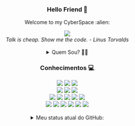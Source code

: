<div align="center">
  <h3> Hello Friend 👋 </h3>
  <p> Welcome to my CyberSpace :alien:</p>
  <img src="https://i.pinimg.com/originals/a2/b4/ae/a2b4ae4ebabcd10ff10a1581366f6df2.gif"/>
  <br>
  <i> Talk is cheap. Show me the code. - Linus Torvalds </i>
</div>  

<br>

<div align="center">
 <details >
  <summary>Quem Sou? 👨‍💻 </summary>
   <br>
   <p> 
     Olá muito prazer! Me chamo João Paulo, sou um aluno do curso de Análise e
     Desenvolvimento de Sistemas da UTFPR <br>  que amo animes, computadores, jogos e programação.  
     Sou um desenvolvedor Full-Stack com conhecimentos adquiridos através da 
     Universidade e pela internet por curiosidade de saber como determinadas técnologias funcionam. 
   </p> 
  </details>
</div>  

<div align="center">  
  <h3> Conhecimentos 💻 </h3>  
      <img src="https://img.shields.io/badge/Android-3DDC84?style=for-the-badge&logo=android&logoColor=white"/>
      <img src="https://img.shields.io/badge/Linux-FCC624?style=for-the-badge&logo=linux&logoColor=black"/>
      <img src="https://img.shields.io/badge/Windows-0078D6?style=for-the-badge&logo=windows&logoColor=white"/>
      <br>
      <img src="https://img.shields.io/badge/MariaDB-01529E?style=for-the-badge&logo=mariadb&logoColor=white"/> 
      <img src="https://img.shields.io/badge/MySQL-00000F?style=for-the-badge&logo=mysql&logoColor=white"/>
      <img src="https://img.shields.io/badge/postgresql-%231572B6.svg?style=for-the-badge&logo=postgresql&logoColor=white"/>
      <br>   
      <img src="https://img.shields.io/badge/C-00599C?style=for-the-badge&logo=c&logoColor=white"/> 
      <img src="https://img.shields.io/badge/Flutter-02569B?style=for-the-badge&logo=flutter&logoColor=white"/> 
      <img src="https://img.shields.io/badge/Java-ED8B00?style=for-the-badge&logo=openjdk&logoColor=white"/> 
      <img src="https://img.shields.io/badge/Python-3776AB?style=for-the-badge&logo=python&logoColor=white"/> 
      <img src="https://img.shields.io/badge/Shell_Script-121011?style=for-the-badge&logo=gnu-bash&logoColor=white"/> 
      <br>
      <img src="https://img.shields.io/badge/PHP-777BB4?style=for-the-badge&logo=php&logoColor=white"/>     
      <img src="https://img.shields.io/badge/Laravel-FF2D20?style=for-the-badge&logo=laravel&logoColor=white"/>  
      <img src="https://img.shields.io/badge/HTML5-E34F26?style=for-the-badge&logo=html5&logoColor=white"/> 
      <img src="https://img.shields.io/badge/CSS3-1572B6?style=for-the-badge&logo=css3&logoColor=white"/> 
      <img src="https://img.shields.io/badge/JavaScript-F7DF1E?style=for-the-badge&logo=javascript&logoColor=black"/> 
      <img src="https://img.shields.io/badge/Bootstrap-563D7C?style=for-the-badge&logo=bootstrap&logoColor=white"/>      
</div>  

<br>

<div align="center">  
  <details>
    <summary> Meu status atual do GitHub: </summary>
    <img src="https://github-readme-stats.vercel.app/api?username=Atn4s&show_icons=true&theme=tokyonight"/>
  </details>
</div>  

